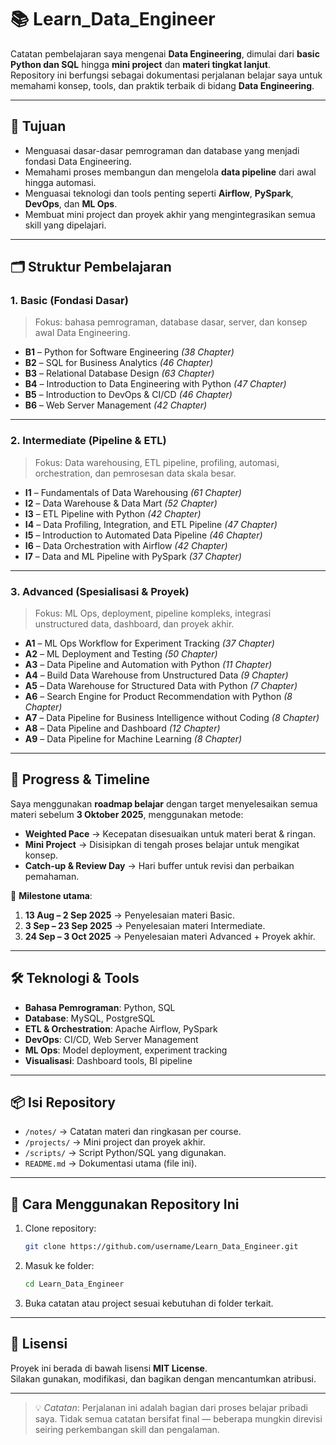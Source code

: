 # 📚 Learn_Data_Engineer

Catatan pembelajaran saya mengenai **Data Engineering**, dimulai dari **basic Python dan SQL** hingga **mini project** dan **materi tingkat lanjut**.  
Repository ini berfungsi sebagai dokumentasi perjalanan belajar saya untuk memahami konsep, tools, dan praktik terbaik di bidang **Data Engineering**.

---

## 📌 Tujuan
- Menguasai dasar-dasar pemrograman dan database yang menjadi fondasi Data Engineering.
- Memahami proses membangun dan mengelola **data pipeline** dari awal hingga automasi.
- Menguasai teknologi dan tools penting seperti **Airflow**, **PySpark**, **DevOps**, dan **ML Ops**.
- Membuat mini project dan proyek akhir yang mengintegrasikan semua skill yang dipelajari.

---

## 🗂 Struktur Pembelajaran

### **1. Basic (Fondasi Dasar)**
> Fokus: bahasa pemrograman, database dasar, server, dan konsep awal Data Engineering.
- **B1** – Python for Software Engineering *(38 Chapter)*
- **B2** – SQL for Business Analytics *(46 Chapter)*
- **B3** – Relational Database Design *(63 Chapter)*
- **B4** – Introduction to Data Engineering with Python *(47 Chapter)*
- **B5** – Introduction to DevOps & CI/CD *(46 Chapter)*
- **B6** – Web Server Management *(42 Chapter)*

---

### **2. Intermediate (Pipeline & ETL)**
> Fokus: Data warehousing, ETL pipeline, profiling, automasi, orchestration, dan pemrosesan data skala besar.
- **I1** – Fundamentals of Data Warehousing *(61 Chapter)*
- **I2** – Data Warehouse & Data Mart *(52 Chapter)*
- **I3** – ETL Pipeline with Python *(42 Chapter)*
- **I4** – Data Profiling, Integration, and ETL Pipeline *(47 Chapter)*
- **I5** – Introduction to Automated Data Pipeline *(46 Chapter)*
- **I6** – Data Orchestration with Airflow *(42 Chapter)*
- **I7** – Data and ML Pipeline with PySpark *(37 Chapter)*

---

### **3. Advanced (Spesialisasi & Proyek)**
> Fokus: ML Ops, deployment, pipeline kompleks, integrasi unstructured data, dashboard, dan proyek akhir.
- **A1** – ML Ops Workflow for Experiment Tracking *(37 Chapter)*
- **A2** – ML Deployment and Testing *(50 Chapter)*
- **A3** – Data Pipeline and Automation with Python *(11 Chapter)*
- **A4** – Build Data Warehouse from Unstructured Data *(9 Chapter)*
- **A5** – Data Warehouse for Structured Data with Python *(7 Chapter)*
- **A6** – Search Engine for Product Recommendation with Python *(8 Chapter)*
- **A7** – Data Pipeline for Business Intelligence without Coding *(8 Chapter)*
- **A8** – Data Pipeline and Dashboard *(12 Chapter)*
- **A9** – Data Pipeline for Machine Learning *(8 Chapter)*

---

## 🎯 Progress & Timeline
Saya menggunakan **roadmap belajar** dengan target menyelesaikan semua materi sebelum **3 Oktober 2025**, menggunakan metode:
- **Weighted Pace** → Kecepatan disesuaikan untuk materi berat & ringan.
- **Mini Project** → Disisipkan di tengah proses belajar untuk mengikat konsep.
- **Catch-up & Review Day** → Hari buffer untuk revisi dan perbaikan pemahaman.

📅 **Milestone utama**:
1. **13 Aug – 2 Sep 2025** → Penyelesaian materi Basic.
2. **3 Sep – 23 Sep 2025** → Penyelesaian materi Intermediate.
3. **24 Sep – 3 Oct 2025** → Penyelesaian materi Advanced + Proyek akhir.

---

## 🛠 Teknologi & Tools
- **Bahasa Pemrograman**: Python, SQL
- **Database**: MySQL, PostgreSQL
- **ETL & Orchestration**: Apache Airflow, PySpark
- **DevOps**: CI/CD, Web Server Management
- **ML Ops**: Model deployment, experiment tracking
- **Visualisasi**: Dashboard tools, BI pipeline

---

## 📦 Isi Repository
- `/notes/` → Catatan materi dan ringkasan per course.
- `/projects/` → Mini project dan proyek akhir.
- `/scripts/` → Script Python/SQL yang digunakan.
- `README.md` → Dokumentasi utama (file ini).

---

## 🚀 Cara Menggunakan Repository Ini
1. Clone repository:
   ```bash
   git clone https://github.com/username/Learn_Data_Engineer.git
   ```
2. Masuk ke folder:
   ```bash
   cd Learn_Data_Engineer
   ```
3. Buka catatan atau project sesuai kebutuhan di folder terkait.

---

## 📄 Lisensi
Proyek ini berada di bawah lisensi **MIT License**.  
Silakan gunakan, modifikasi, dan bagikan dengan mencantumkan atribusi.

---

> 💡 *Catatan*: Perjalanan ini adalah bagian dari proses belajar pribadi saya. Tidak semua catatan bersifat final — beberapa mungkin direvisi seiring perkembangan skill dan pengalaman.
